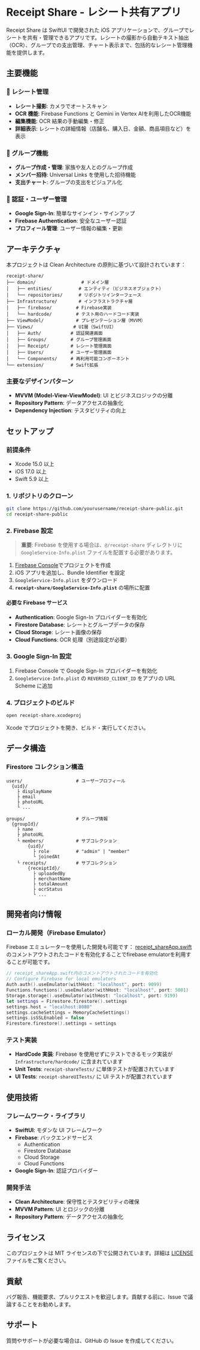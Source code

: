 # Receipt Share - レシート共有アプリ

Receipt Share は SwiftUI で開発された iOS アプリケーションで、グループでレシートを共有・管理できるアプリです。レシートの撮影から自動テキスト抽出（OCR）、グループでの支出管理、チャート表示まで、包括的なレシート管理機能を提供します。

## 主要機能

### 🧾 レシート管理

- **レシート撮影**: カメラでオートスキャン
- **OCR 機能**: Firebase Functions と Gemini in Vertex AIを利用したOCR機能
- **編集機能**: OCR 結果の手動編集・修正
- **詳細表示**: レシートの詳細情報（店舗名、購入日、金額、商品項目など）を表示

### 👥 グループ機能

- **グループ作成・管理**: 家族や友人とのグループ作成
- **メンバー招待**: Universal Links を使用した招待機能
- **支出チャート**: グループの支出をビジュアル化

### 🔐 認証・ユーザー管理

- **Google Sign-In**: 簡単なサインイン・サインアップ
- **Firebase Authentication**: 安全なユーザー認証
- **プロフィール管理**: ユーザー情報の編集・更新

## アーキテクチャ

本プロジェクトは Clean Architecture の原則に基づいて設計されています：

```
receipt-share/
├── domain/                 # ドメイン層
│   ├── entities/          # エンティティ（ビジネスオブジェクト）
│   └── repositories/      # リポジトリインターフェース
├── Infrastructure/        # インフラストラクチャ層
│   ├── firebase/         # Firebase実装
│   └── hardcode/         # テスト用のハードコード実装
├── ViewModel/            # プレゼンテーション層（MVVM）
├── Views/               # UI層（SwiftUI）
│   ├── Auth/           # 認証関連画面
│   ├── Groups/         # グループ管理画面
│   ├── Receipt/        # レシート管理画面
│   ├── Users/          # ユーザー管理画面
│   └── Components/     # 再利用可能コンポーネント
└── extension/          # Swift拡張
```

### 主要なデザインパターン

- **MVVM (Model-View-ViewModel)**: UI とビジネスロジックの分離
- **Repository Pattern**: データアクセスの抽象化
- **Dependency Injection**: テスタビリティの向上

## セットアップ

### 前提条件

- Xcode 15.0 以上
- iOS 17.0 以上
- Swift 5.9 以上

### 1. リポジトリのクローン

```bash
git clone https://github.com/yourusername/receipt-share-public.git
cd receipt-share-public
```

### 2. Firebase 設定

> **重要**: Firebase を使用する場合は、`@/receipt-share` ディレクトリに `GoogleService-Info.plist` ファイルを配置する必要があります。

1. [Firebase Console](https://console.firebase.google.com/)でプロジェクトを作成
2. iOS アプリを追加し、Bundle Identifier を設定
3. `GoogleService-Info.plist` をダウンロード
4. **`receipt-share/GoogleService-Info.plist`** の場所に配置

#### 必要な Firebase サービス

- **Authentication**: Google Sign-In プロバイダーを有効化
- **Firestore Database**: レシートとグループデータの保存
- **Cloud Storage**: レシート画像の保存
- **Cloud Functions**: OCR 処理（別途設定が必要）

### 3. Google Sign-In 設定

1. Firebase Console で Google Sign-In プロバイダーを有効化
2. `GoogleService-Info.plist` の `REVERSED_CLIENT_ID` をアプリの URL Scheme に追加

### 4. プロジェクトのビルド

```bash
open receipt-share.xcodeproj
```

Xcode でプロジェクトを開き、ビルド・実行してください。

## データ構造

### Firestore コレクション構造

```
users/                    # ユーザープロフィール
  {uid}/
    ├ displayName
    ├ email
    ├ photoURL
    └ ...

groups/                   # グループ情報
  {groupId}/
    ├ name
    ├ photoURL
    └ members/            # サブコレクション
        {uid}/
          ├ role          # "admin" | "member"
          └ joinedAt
    └ receipts/           # サブコレクション
        {receiptId}/
          ├ uploadedBy
          ├ merchantName
          ├ totalAmount
          ├ ocrStatus
          └ ...
```

## 開発者向け情報

### ローカル開発（Firebase Emulator）

Firebase エミュレーターを使用した開発も可能です：
[receipt_shareApp.swift](receipt-share/receipt_shareApp.swift)のコメントアウトされたコードを有効化することでfirebase emulatorを利用することが可能です。

```swift
// receipt_shareApp.swift内のコメントアウトされたコードを有効化
// Configure Firebase for local emulators
Auth.auth().useEmulator(withHost: "localhost", port: 9099)
Functions.functions().useEmulator(withHost: "localhost", port: 5001)
Storage.storage().useEmulator(withHost: "localhost", port: 9199)
let settings = Firestore.firestore().settings
settings.host = "localhost:8080"
settings.cacheSettings = MemoryCacheSettings()
settings.isSSLEnabled = false
Firestore.firestore().settings = settings
```

### テスト実装

- **HardCode 実装**: Firebase を使用せずにテストできるモック実装が `Infrastructure/hardcode/` に含まれています
- **Unit Tests**: `receipt-shareTests/` に単体テストが配置されています
- **UI Tests**: `receipt-shareUITests/` に UI テストが配置されています

## 使用技術

### フレームワーク・ライブラリ

- **SwiftUI**: モダンな UI フレームワーク
- **Firebase**: バックエンドサービス
  - Authentication
  - Firestore Database
  - Cloud Storage
  - Cloud Functions
- **Google Sign-In**: 認証プロバイダー

### 開発手法

- **Clean Architecture**: 保守性とテスタビリティの確保
- **MVVM Pattern**: UI とロジックの分離
- **Repository Pattern**: データアクセスの抽象化

## ライセンス

このプロジェクトは MIT ライセンスの下で公開されています。詳細は [LICENSE](LICENSE) ファイルをご覧ください。

## 貢献

バグ報告、機能要求、プルリクエストを歓迎します。貢献する前に、Issue で議論することをお勧めします。

## サポート

質問やサポートが必要な場合は、GitHub の Issue を作成してください。
